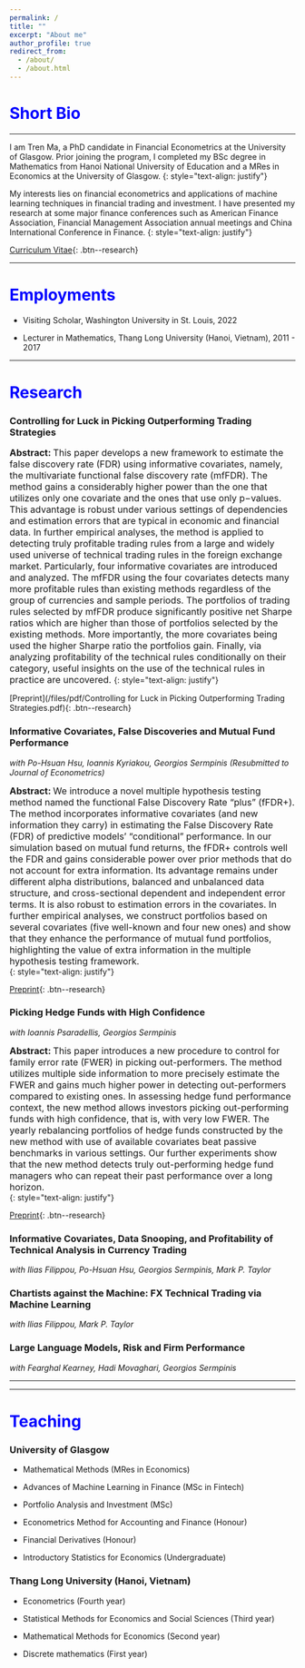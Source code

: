 ```yaml
---
permalink: /
title: ""
excerpt: "About me"
author_profile: true
redirect_from: 
  - /about/
  - /about.html
---
```


<span style="color:blue"> Short Bio </span>
======

---

I am Tren Ma, a PhD candidate in Financial Econometrics at the University of Glasgow. Prior joining the program, I completed my BSc degree in Mathematics from Hanoi National University of Education and a MRes in Economics at the University of Glasgow.
{: style="text-align: justify"}

My interests lies on financial econometrics and applications of machine learning techniques in financial trading and investment. I have presented my research at some major finance conferences such as American Finance Association, Financial Management Association annual meetings and China International Conference in Finance.
{: style="text-align: justify"}


[Curriculum Vitae](/files/pdf/Resume_Tren_Ma.pdf){: .btn--research}


---

<span style="color:blue"> Employments </span> 
======

* Visiting Scholar, Washington University in St. Louis, 2022

* Lecturer in Mathematics, Thang Long University (Hanoi, Vietnam), 2011 - 2017

---

<span style="color:blue"> Research </span> 
======

### Controlling for Luck in Picking Outperforming Trading Strategies

**<font size="3">  Abstract: </font>** <font size="3"> 
This paper develops a new framework to estimate the false discovery rate (FDR) using informative covariates, namely, the multivariate functional false discovery rate (mfFDR). The method gains a considerably higher power than the one that utilizes only one covariate and the ones that use only p−values. This advantage is robust under various settings of dependencies and estimation errors that are typical in economic and financial data. In further empirical analyses, the method is applied to detecting truly profitable trading rules from a large and widely used universe of technical trading rules in the foreign exchange market. Particularly, four informative covariates are introduced and analyzed. The mfFDR using the four covariates detects many more profitable rules than existing methods regardless of the group of currencies and sample periods. The portfolios of trading rules selected by mfFDR produce significantly positive net Sharpe ratios which are higher than those of portfolios selected by the existing methods. More importantly, the more covariates being used the higher Sharpe ratio the portfolios gain. Finally, via analyzing profitability of the technical rules conditionally on their category, useful insights on the use of the technical rules in practice are uncovered.
</font> 
{: style="text-align: justify"}

[Preprint](/files/pdf/Controlling for Luck in Picking Outperforming Trading Strategies.pdf){: .btn--research}

### Informative Covariates, False Discoveries and Mutual Fund Performance
*with Po-Hsuan Hsu, Ioannis Kyriakou, Georgios Sermpinis
(Resubmitted to Journal of Econometrics)*

**<font size="3">  Abstract: </font>**  <font size="3"> We introduce a novel multiple hypothesis testing method named the functional False Discovery Rate “plus” (fFDR+). The method incorporates informative covariates (and new information they carry) in estimating the False Discovery Rate (FDR) of predictive models’ “conditional” performance. In our simulation based on mutual fund returns, the fFDR+ controls well the FDR and gains considerable power over prior methods that do not account for extra information. Its advantage remains under different alpha distributions, balanced and unbalanced data structure, and cross-sectional dependent and independent error terms. It is also robust to estimation errors in the covariates. In further empirical analyses, we construct portfolios based on several covariates (five well-known and four new ones) and show that they enhance the performance of mutual fund portfolios, highlighting the value of extra information in the multiple hypothesis testing framework.
</font>  
{: style="text-align: justify"}

[Preprint](https://papers.ssrn.com/sol3/papers.cfm?abstract_id=3737456){: .btn--research}


### Picking Hedge Funds with High Confidence
*with Ioannis Psaradellis, Georgios Sermpinis*

**<font size="3">  Abstract: </font>** <font size="3">  This paper introduces a new procedure to control for family error rate (FWER) in picking out-performers. The method utilizes multiple side information to more precisely estimate the FWER and gains much higher power in detecting out-performers compared to existing ones. In assessing hedge fund performance context, the new method allows investors picking out-performing funds with high confidence, that is, with very low FWER. The yearly rebalancing portfolios of hedge funds constructed by the new method with use of available covariates beat passive benchmarks in various settings. Our further experiments show that the new method detects truly out-performing hedge fund managers who can repeat their past performance over a long horizon.
</font>  
{: style="text-align: justify"}

[Preprint](/files/pdf/Picking_Hedge_Funds_with_High_Confidence.pdf){: .btn--research}



### Informative Covariates, Data Snooping, and Profitability of Technical Analysis in Currency Trading 
*with Ilias Filippou, Po-Hsuan Hsu, Georgios Sermpinis, Mark P. Taylor*


### Chartists against the Machine: FX Technical Trading via Machine Learning
*with Ilias Filippou, Mark P. Taylor*

### Large Language Models, Risk and Firm Performance
*with Fearghal Kearney, Hadi Movaghari, Georgios Sermpinis*

---
---

<span style="color:blue"> Teaching </span> 
=====

### University of Glasgow

  * Mathematical Methods (MRes in Economics)

  * Advances of Machine Learning in Finance (MSc in Fintech)

  * Portfolio Analysis and Investment (MSc)

  * Econometrics Method for Accounting and Finance (Honour)

  * Financial Derivatives (Honour)

  * Introductory Statistics for Economics (Undergraduate)
  
### Thang Long University (Hanoi, Vietnam)

  *   Econometrics (Fourth year)

  *   Statistical Methods for Economics and Social Sciences (Third year)

  *   Mathematical Methods for Economics (Second year)

  *   Discrete mathematics (First year)